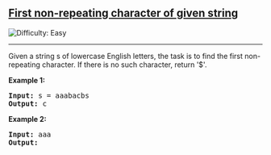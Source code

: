 <h2><a href="https://www.geeksforgeeks.org/dsa/given-a-string-find-its-first-non-repeating-character/">First non-repeating character of given string</a></h2> <img src='https://img.shields.io/badge/Difficulty-Easy-brightgreen' alt='Difficulty: Easy' /><hr><p>Given a string s of lowercase English letters, the task is to find the first non-repeating character. If there is no such character, return '$'.</p>


<p><strong class="example">Example 1:</strong></p>

<pre>
<strong>Input:</strong> s = aaabacbs
<strong>Output:</strong> c
</pre>

<p><strong class="example">Example 2:</strong></p>

<pre>
<strong>Input:</strong> aaa
<strong>Output:</strong> 
</pre>

